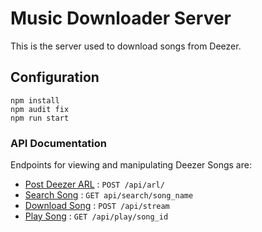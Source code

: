 # Music Downloader Server

This is the server used to download songs from Deezer.

## Configuration

```shell
npm install
npm audit fix
npm run start
```

### API Documentation

Endpoints for viewing and manipulating Deezer Songs are:

* [Post Deezer ARL]() : `POST /api/arl/`
* [Search Song]() : `GET api/search/song_name`
* [Download Song]() : `POST /api/stream`
* [Play Song]() : `GET /api/play/song_id`
